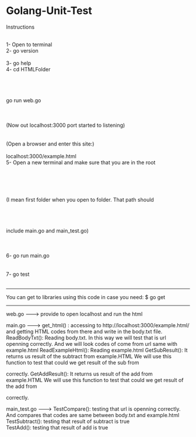 # Golang-Unit-Test

Instructions<br/><br/>

1- Open to terminal <br/>
2- go version<br/><br/>
3- go help <br/>
4- 	cd HTMLFolder<br/><br/><br/><br/><br/>
	go run web.go<br/><br/><br/><br/>
	(Now out localhost:3000 port started to listening)<br/><br/><br/>
	(Open a browser and enter this site:)<br/><br/>
	localhost:3000/example.html<br/>
5- Open a new terminal and make sure that you are in the root<br/><br/><br/><br/><br/><br/>
	(I mean first folder when you open to folder. That path should <br/><br/><br/><br/><br/>
	include main.go and main_test.go)<br/><br/><br/><br/>
6- go run main.go<br/><br/><br/>
7- go test<br/><br/>

--------------------------------------------------------------

You can get to libraries using this code in case you need:
$ go get <library>

--------------------------------------------------------------

web.go ---> provide to open localhost and run the html

main.go ---> 	get_html() : accessing to http://localhost:3000/example.html/ 
			and getting HTML codes from there and write in the
			body.txt file. 
		ReadBodyTxt(): Reading body.txt. In this way we will test
			that is url openning correctly. And we will look codes of 
			come from url same with example.html
		ReadExampleHtml(): Reading example.html
		GetSubResult(): It returns us result of the subtract from example.HTML
			We will use this function to test that could we get 
			result of the sub from <p> correctly.
		GetAddResult(): It returns us result of the add from example.HTML
			We will use this function to test that could we get 
			result of the add from <p> correctly.

main_test.go --->	TestCompare(): testing that url is openning correctly. And compares
			that codes are same between body.txt and example.html
			TestSubtract(): testing that result of subtract is true 	
			TestAdd(): testing that result of add is true
		

		
		
			
